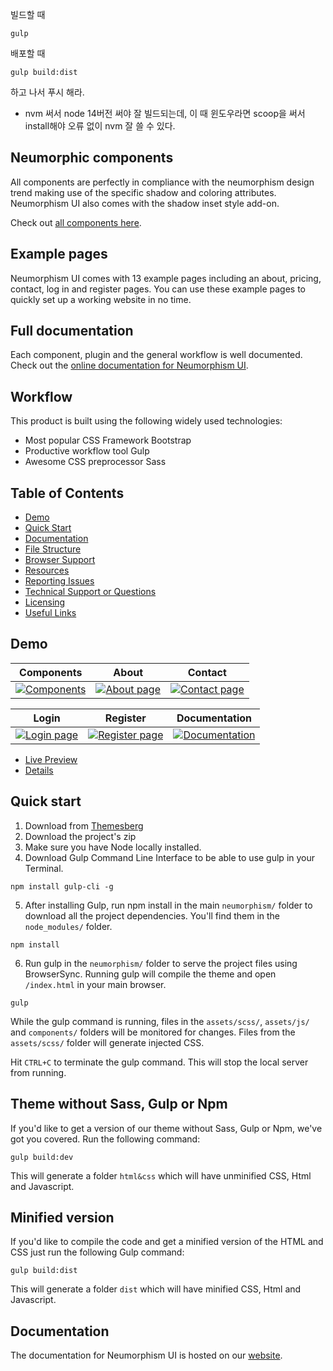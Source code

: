 빌드할 때
```
gulp
```

배포할 때

```
gulp build:dist
```
하고 나서 푸시 해라.

+ nvm 써서 node 14버전 써야 잘 빌드되는데, 이 때 윈도우라면 scoop을 써서 install해야 오류 없이 nvm 잘 쓸 수 있다.

## Neumorphic components

All components are perfectly in compliance with the neumorphism design trend making use of the specific shadow and coloring attributes. Neumorphism UI also comes with the shadow inset style add-on.

Check out [all components here](https://demo.themesberg.com/neumorphism-ui/html/components/all.html).

## Example pages

Neumorphism UI comes with 13 example pages including an about, pricing, contact, log in and register pages. You can use these example pages to quickly set up a working website in no time.

## Full documentation

Each component, plugin and the general workflow is well documented. Check out the [online documentation for Neumorphism UI](https://themesberg.com/docs/neumorphism-ui/getting-started/quick-start/).

## Workflow

This product is built using the following widely used technologies:

- Most popular CSS Framework Bootstrap
- Productive workflow tool Gulp
- Awesome CSS preprocessor Sass

## Table of Contents

* [Demo](#demo)
* [Quick Start](#quick-start)
* [Documentation](#documentation)
* [File Structure](#file-structure)
* [Browser Support](#browser-support)
* [Resources](#resources)
* [Reporting Issues](#reporting-issues)
* [Technical Support or Questions](#technical-support-or-questions)
* [Licensing](#licensing)
* [Useful Links](#useful-links)

## Demo

| Components | About | Contact |
| --- | --- | --- |
| [![Components](https://themesberg.s3.us-east-2.amazonaws.com/public/products/neumorphism-ui/github/all-components.jpg)](https://demo.themesberg.com/neumorphism-ui/html/components/all.html) | [![About page](https://themesberg.s3.us-east-2.amazonaws.com/public/products/neumorphism-ui/github/about.jpg)](https://demo.themesberg.com/neumorphism-ui/html/pages/about.html) | [![Contact page](https://themesberg.s3.us-east-2.amazonaws.com/public/products/neumorphism-ui/github/contact.jpg)](https://demo.themesberg.com/neumorphism-ui/html/pages/contact.html)

| Login | Register | Documentation |
| --- | --- | --- |
| [![Login page](https://themesberg.s3.us-east-2.amazonaws.com/public/products/neumorphism-ui/github/login.jpg)](https://demo.themesberg.com/neumorphism-ui/html/pages/sign-in.html) | [![Register page](https://themesberg.s3.us-east-2.amazonaws.com/public/products/neumorphism-ui/github/register.jpg)](https://demo.themesberg.com/neumorphism-ui/html/pages/sign-up.html) | [![Documentation](https://themesberg.s3.us-east-2.amazonaws.com/public/products/neumorphism-ui/github/docs.jpg)](https://themesberg.com/docs/neumorphism-ui/getting-started/quick-start/)

-   [Live Preview](https://demo.themesberg.com/neumorphism-ui/)
-   [Details](https://themesberg.com/product/ui-kits/neumorphism-ui?ref=github-neumorphism)

## Quick start

1. Download from [Themesberg](https://themesberg.com/product/ui-kits/neumorphism-ui?ref=github-neumorphism)
2. Download the project's zip
3. Make sure you have Node locally installed.
4. Download Gulp Command Line Interface to be able to use gulp in your Terminal.

```
npm install gulp-cli -g
```

5. After installing Gulp, run npm install in the main `neumorphism/` folder to download all the project dependencies. You'll find them in the `node_modules/` folder.

```
npm install
```

6. Run gulp in the `neumorphism/` folder to serve the project files using BrowserSync. Running gulp will compile the theme and open `/index.html` in your main browser.

```
gulp
```

While the gulp command is running, files in the `assets/scss/`, `assets/js/` and `components/` folders will be monitored for changes. Files from the `assets/scss/` folder will generate injected CSS.

Hit `CTRL+C` to terminate the gulp command. This will stop the local server from running.

## Theme without Sass, Gulp or Npm

If you'd like to get a version of our theme without Sass, Gulp or Npm, we've got you covered. Run the following command:

```
gulp build:dev
```

This will generate a folder `html&css` which will have unminified CSS, Html and Javascript.

## Minified version

If you'd like to compile the code and get a minified version of the HTML and CSS just run the following Gulp command:

```
gulp build:dist
```

This will generate a folder `dist` which will have minified CSS, Html and Javascript.

## Documentation

The documentation for Neumorphism UI is hosted on our [website](https://themesberg.com/docs/neumorphism-ui/getting-started/overview).
